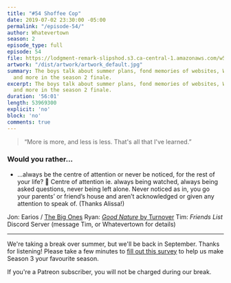 ```yaml
---
title: "#54 Shoffee Cop"
date: 2019-07-02 23:30:00 -05:00
permalink: "/episode-54/"
author: Whatevertown
season: 2
episode_type: full
episode: 54
file: https://lodgment-remark-slipshod.s3.ca-central-1.amazonaws.com/w54.mp3
artwork: "/dist/artwork/artwork_default.jpg"
summary: The boys talk about summer plans, fond memories of websites, Whitecap upgrades,
  and more in the season 2 finale.
excerpt: The boys talk about summer plans, fond memories of websites, Whitecap upgrades,
  and more in the season 2 finale.
duration: '56:01'
length: 53969300
explicit: 'no'
block: 'no'
comments: true
---
```


> “More is more, and less is less. That's all that I've learned.”

### Would you rather…
- …always be the centre of attention or never be noticed, for the rest of your life? 😬 Centre of attention ie. always being watched, always being asked questions, never being left alone. Never noticed as in, you go your parents’ or friend’s house and aren’t acknowledged or given any attention to speak of. (Thanks Alissa!)

Jon: Earios / [The Big Ones](https://www.earios.net/the-big-ones)
Ryan: [*Good Nature* by Turnover](https://open.spotify.com/album/39Ypnp97w22KOqGR8KjBz8?si=zPqQY63aQW6kZCwWEq1E3w)
Tim: *Friends List* Discord Server (message Tim, or Whatevertown for details)

---

We're taking a break over summer, but we'll be back in September. Thanks for listening! Please take a few minutes to [fill out this survey](https://whatevertown.typeform.com/to/oS50hM) to help us make Season 3 your favourite season.

If you're a Patreon subscriber, you will not be charged during our break.